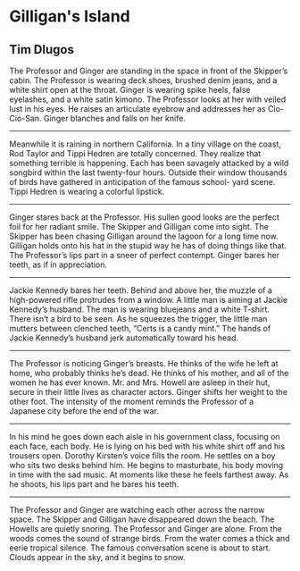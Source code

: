 # Gilligan's Island
## Tim Dlugos
The Professor and Ginger are standing in the space in front
of the Skipper’s cabin. The Professor is wearing deck shoes,
brushed denim jeans, and a white shirt open at the throat.
Ginger is wearing spike heels, false eyelashes, and a white
satin kimono. The Professor looks at her with veiled lust
in his eyes. He raises an articulate eyebrow and addresses
her as Cio-Cio-San. Ginger blanches and falls on her knife.

* * *

Meanwhile it is raining in northern California. In a tiny
village on the coast, Rod Taylor and Tippi Hedren are totally
concerned. They realize that something terrible is happening.
Each has been savagely attacked by a wild songbird within
the last twenty-four hours. Outside their window thousands
of birds have gathered in anticipation of the famous school-
yard scene. Tippi Hedren is wearing a colorful lipstick.

* * *

Ginger stares back at the Professor. His sullen good looks
are the perfect foil for her radiant smile. The Skipper and
Gilligan come into sight. The Skipper has been chasing
Gilligan around the lagoon for a long time now. Gilligan
holds onto his hat in the stupid way he has of doing things
like that. The Professor’s lips part in a sneer of perfect
contempt. Ginger bares her teeth, as if in appreciation.

* * *

Jackie Kennedy bares her teeth. Behind and above her, the
muzzle of a high-powered rifle protrudes from a window. A little
man is aiming at Jackie Kennedy’s husband. The man is wearing
bluejeans and a white T-shirt. There isn’t a bird to be seen.
As he squeezes the trigger, the little man mutters between
clenched teeth, “Certs is a candy mint.” The hands of Jackie
Kennedy’s husband jerk automatically toward his head.

* * *

The Professor is noticing Ginger’s breasts. He thinks of
the wife he left at home, who probably thinks he’s dead.
He thinks of his mother, and all of the women he has ever
known. Mr. and Mrs. Howell are asleep in their hut, secure
in their little lives as character actors. Ginger shifts her
weight to the other foot. The intensity of the moment reminds
the Professor of a Japanese city before the end of the war.

* * *

In his mind he goes down each aisle in his government class,
focusing on each face, each body. He is lying on his bed
with his white shirt off and his trousers open. Dorothy
Kirsten’s voice fills the room. He settles on a boy who sits
two desks behind him. He begins to masturbate, his body moving
in time with the sad music. At moments like these he feels
farthest away. As he shoots, his lips part and he bares his teeth.

* * *

The Professor and Ginger are watching each other across the
narrow space. The Skipper and Gilligan have disappeared down
the beach. The Howells are quietly snoring. The Professor
and Ginger are alone. From the woods comes the sound of
strange birds. From the water comes a thick and eerie
tropical silence. The famous conversation scene is about
to start. Clouds appear in the sky, and it begins to snow.